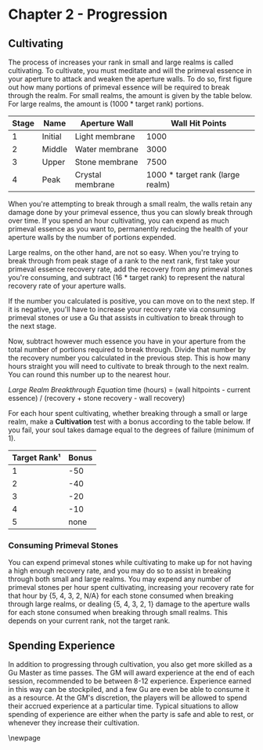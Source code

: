 # Chapter 2 - Progression

## Cultivating
The process of increases your rank in small and large realms is called cultivating. To cultivate, you must meditate and will the primeval essence in your aperture to attack and weaken the aperture walls. To do so, first figure out how many portions of primeval essence will be required to break through the realm. For small realms, the amount is given by the table below. For large realms, the amount is (1000 * target rank) portions.

| Stage | Name | Aperture Wall | Wall Hit Points |
| ----- | ----- | ----- | ----- | 
| 1       | Initial   | Light membrane | 1000 |
| 2       | Middle    | Water membrane | 3000 |
| 3       | Upper     | Stone membrane | 7500 |
| 4       | Peak      | Crystal membrane | 1000 * target rank (large realm) |

When you're attempting to break through a small realm, the walls retain any damage done by your primeval essence, thus you can slowly break through over time. If you spend an hour cultivating, you can expend as much primeval essence as you want to, permanently reducing the health of your aperture walls by the number of portions expended. 

Large realms, on the other hand, are not so easy. When you're trying to break through from peak stage of a rank to the next rank, first take your primeval essence recovery rate, add the recovery from any primeval stones you're consuming, and subtract (16 * target rank) to represent the natural recovery rate of your aperture walls.

If the number you calculated is positive, you can move on to the next step. If it is negative, you'll have to increase your recovery rate via consuming primeval stones or use a Gu that assists in cultivation to break through to the next stage.

Now, subtract however much essence you have in your aperture from the total number of portions required to break through. Divide that number by the recovery number you calculated in the previous step. This is how many hours straight you will need to cultivate to break through to the next realm. You can round this number up to the nearest hour.

*Large Realm Breakthrough Equation*
time (hours) = (wall hitpoints - current essence) / (recovery + stone recovery - wall recovery)

For each hour spent cultivating, whether breaking through a small or large realm, make a **Cultivation** test with a bonus according to the table below. If you fail, your soul takes damage equal to the degrees of failure (minimum of 1).

| Target Rank¹|  Bonus  |
| ----- | ----- |
|      1      |   -50   |
|      2      |   -40   |
|      3      |   -20   |
|      4      |   -10   |
|      5      |   none  |

### Consuming Primeval Stones
You can expend primeval stones while cultivating to make up for not having a high enough recovery rate, and you may do so to assist in breaking through both small and large realms. You may expend any number of primeval stones per hour spent cultivating, increasing your recovery rate for that hour by {5, 4, 3, 2, N/A} for each stone consumed when breaking through large realms, or dealing {5, 4, 3, 2, 1} damage to the aperture walls for each stone consumed when breaking through small realms. This depends on your current rank, not the target rank.

## Spending Experience
In addition to progressing through cultivation, you also get more skilled as a Gu Master as time passes. The GM will award experience at the end of each session, recommended to be between 8-12 experience. Experience earned in this way can be stockpiled, and a few Gu are even be able to consume it as a resource. At the GM's discretion, the players will be allowed to spend their accrued experience at a particular time. Typical situations to allow spending of experience are either when the party is safe and able to rest, or whenever they increase their cultivation.

\newpage